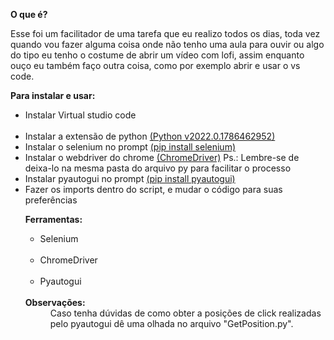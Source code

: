 <b>O que é?</b><br>

Esse foi um facilitador de uma tarefa que eu realizo todos os dias, toda vez quando vou fazer alguma coisa onde não tenho uma aula para ouvir ou algo do tipo eu tenho o costume de
abrir um vídeo com lofi, assim enquanto ouço eu também faço outra coisa, como por exemplo abrir e usar o vs code.

<b>Para instalar e usar:</b>
<ul>
        <li>Instalar Virtual studio code</li><br>
        <li>Instalar a extensão de python <u>(Python v2022.0.1786462952)</u><br>
        <li>Instalar o selenium no prompt <u>(pip install selenium)</u><br>
        <li>Instalar o webdriver do chrome <u>(ChromeDriver)</u> Ps.: Lembre-se de deixa-lo na mesma pasta do arquivo py para facilitar o processo<br>
        <li>Instalar pyautogui no prompt <u>(pip install pyautogui)</u><br>
        <li>Fazer os imports dentro do script, e mudar o código para suas preferências


<b>Ferramentas:</b><br>
<ul>
        <li>Selenium</li><br>
        <li>ChromeDriver</li><br>
        <li>Pyautogui</li><br>
</ul>
<dt><b>Observações:</b></dt>
<dd>
    Caso tenha dúvidas de como obter a posições de click realizadas pelo pyautogui dê uma olhada no arquivo "GetPosition.py".
</dd>